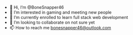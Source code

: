 - 👋 Hi, I’m @BoneSnapper46
- 👀 I’m interested in gaming and meeting new people
- 🌱 I’m currently enrolled to learn full stack web development
- 💞️ I’m looking to collaborate on not sure yet
- 📫 How to reach me bonesnapper46@outlook.com

<!---
BoneSnapper46/BoneSnapper46 is a ✨ special ✨ repository because its `README.md` (this file) appears on your GitHub profile.
You can click the Preview link to take a look at your changes.
--->
